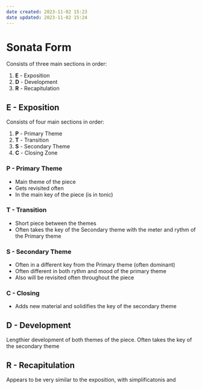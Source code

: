 ```yaml
---
date created: 2023-11-02 15:23
date updated: 2023-11-02 15:24
---
```


# Sonata Form

Consists of three main sections in order:

1. **E** - Exposition
2. **D** - Development
3. **R** - Recapitulation

## E - Exposition

Consists of four main sections in order:

1. **P** - Primary Theme
2. **T** - Transition
3. **S** - Secondary Theme
4. **C** - Closing Zone

### P - Primary Theme

- Main theme of the piece
- Gets revisited often
- In the main key of the piece (is in tonic)

### T - Transition

- Short piece between the themes
- Often takes the key of the Secondary theme with the meter and rythm of the Primary theme

### S - Secondary Theme

- Often in a different key from the Primary theme (often dominant)
- Often different in both rythm and mood of the primary theme
- Also will be revisited often throughout the piece

### C - Closing

- Adds new material and solidifies the key of the secondary theme

## D - Development

Lengthier development of both themes of the piece. Often takes the key of the secondary theme

## R - Recapitulation

Appears to be very similar to the exposition, with simplificatonis and
